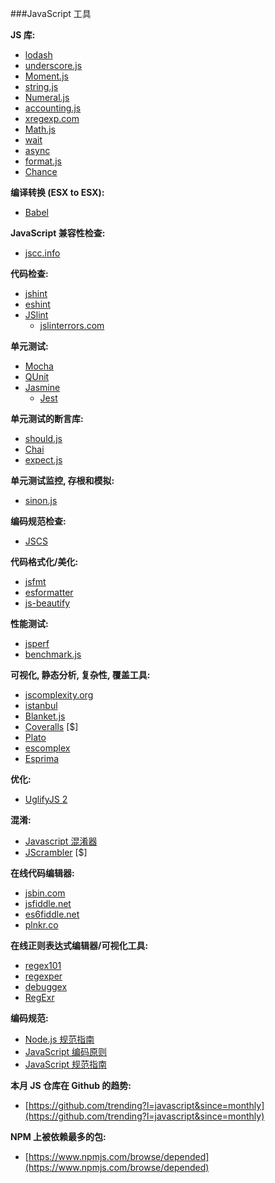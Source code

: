 ###JavaScript 工具

**JS 库:**

* [lodash](http://lodash.com)
* [underscore.js](http://underscorejs.org)
* [Moment.js](http://momentjs.com/)
* [string.js](http://stringjs.com/)
* [Numeral.js](http://numeraljs.com/)
* [accounting.js](http://openexchangerates.github.io/accounting.js/)
* [xregexp.com](http://xregexp.com/)
* [Math.js](http://mathjs.org/)
* [wait](https://github.com/elving/wait)
* [async](https://github.com/caolan/async)
* [format.js](http://formatjs.io/)
* [Chance](http://chancejs.com/)

**编译转换 (ESX to ESX):**

* [Babel](https://babeljs.io/)

**JavaScript 兼容性检查:**

* [jscc.info](http://jscc.info/)

**代码检查:**

* [jshint](http://jshint.com/)
* [eshint](http://eslint.org/)
* [JSlint](http://www.jslint.com/)
  * [jslinterrors.com](http://jslinterrors.com/)

**单元测试:**

* [Mocha](http://mochajs.org/)
* [QUnit](http://qunitjs.com/)
* [Jasmine](http://jasmine.github.io/)
  * [Jest](http://facebook.github.io/jest/) 

**单元测试的断言库:**

* [should.js](http://shouldjs.github.io/)
* [Chai](http://chaijs.com/)
* [expect.js](https://github.com/Automattic/expect.js)

**单元测试监控, 存根和模拟:**

* [sinon.js](http://sinonjs.org/)

**编码规范检查:**

* [JSCS](http://jscs.info/)

**代码格式化/美化:**

* [jsfmt](http://rdio.github.io/jsfmt/)
* [esformatter](https://github.com/millermedeiros/esformatter#esformatterformatstr-optsstring)
* [js-beautify](http://jsbeautifier.org/)

**性能测试:**

* [jsperf](http://jsperf.com/)
* [benchmark.js](http://benchmarkjs.com/)

**可视化, 静态分析, 复杂性, 覆盖工具:**

* [jscomplexity.org](http://jscomplexity.org/)
* [istanbul](https://github.com/gotwarlost/istanbul)
* [Blanket.js](http://blanketjs.org/)
* [Coveralls](https://coveralls.io/) [$]
* [Plato](https://github.com/es-analysis/plato)
* [escomplex](https://github.com/jared-stilwell/escomplex)
* [Esprima](http://esprima.org/)

**优化:**

* [UglifyJS 2](https://github.com/mishoo/UglifyJS2)

**混淆:**

* [Javascript 混淆器](http://www.javascriptobfuscator.com/)
* [JScrambler](https://jscrambler.com/) [$]

**在线代码编辑器:**

* [jsbin.com](http://jsbin.com/)
* [jsfiddle.net](http://jsfiddle.net/)
* [es6fiddle.net](http://www.es6fiddle.net/)
* [plnkr.co](http://plnkr.co/)

**在线正则表达式编辑器/可视化工具:**

* [regex101](https://regex101.com/)
* [regexper](http://regexper.com/)
* [debuggex](https://www.debuggex.com)
* [RegExr](http://regexr.com/)

**编码规范:**

* [Node.js 规范指南](https://github.com/felixge/node-style-guide)
* [JavaScript 编码原则](https://github.com/rwaldron/idiomatic.js)
* [JavaScript 规范指南](http://airbnb.io/javascript/)

**本月 JS 仓库在 Github 的趋势:**

* [https://github.com/trending?l=javascript&since=monthly](https://github.com/trending?l=javascript&since=monthly)

**NPM 上被依赖最多的包:**

* [https://www.npmjs.com/browse/depended](https://www.npmjs.com/browse/depended)
